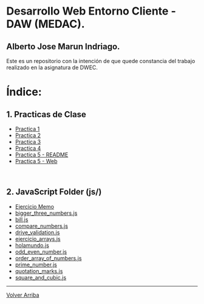 # Desarrollo Web Entorno Cliente - DAW (MEDAC).
## Alberto Jose Marun Indriago.

Este es un repositorio con la intención de que quede constancia del trabajo realizado en la asignatura de DWEC.

# Índice:
## 1. Practicas de Clase
- [Practica 1](Practicas/P1/p1.md)
- [Practica 2](Practicas/P2/p2.md)
- [Practica 3](Practicas/P3/p3.md)
- [Practica 4](Practicas/P4/p4.md)
- [Practica 5 - README](Practicas/P5/p5.md)
- [Practica 5 - Web](https://albertojmarun.github.io/DWEC/Practicas/P5/)

<br>

## 2. JavaScript Folder (js/)
* [Ejercicio Memo](js/ejercicio_memo/)
* [bigger_three_numbers.js](js/bigger_three_numbers.js)
* [bill.js](js/bill.js)
* [compare_numbers.js](/js/compare_numbers.js)
* [drive_validation.js](js/drive_validation.js)
* [ejercicio_arrays.js](js/ejercicio_arrays.js)
* [holamundo.js](js/holamundo.js)
* [odd_even_number.js](js/odd_even_number.js)
* [order_array_of_numbers.js](js/order_array_of_numbers.js)
* [prime_number.js](js/prime_number.js)
* [quotation_marks.js](js/quotation_marks.js)
* [square_and_cubic.js](js/square_and_cubic.js)

***
[Volver Arriba](#desarrollo-web-entorno-cliente---daw-medac)
